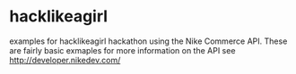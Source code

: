 # hacklikeagirl
examples for hacklikeagirl hackathon using the Nike Commerce API. These are fairly basic exmaples
for more information on the API see http://developer.nikedev.com/
